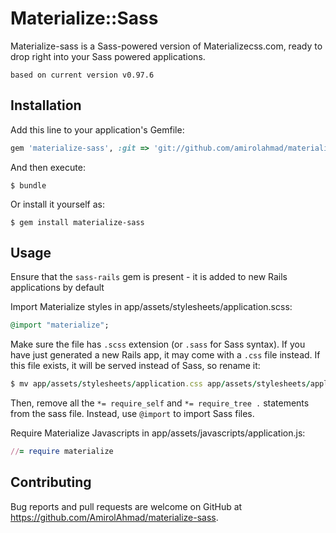 # Materialize::Sass

Materialize-sass is a Sass-powered version of Materializecss.com, ready to drop right into your Sass powered applications.

`based on current version v0.97.6`

## Installation

Add this line to your application's Gemfile:

```ruby
gem 'materialize-sass', :git => 'git://github.com/amirolahmad/materialize-sass.git'
```

And then execute:

    $ bundle

Or install it yourself as:

    $ gem install materialize-sass

## Usage

Ensure that the `sass-rails` gem is present - it is added to new Rails applications by default

Import Materialize styles in app/assets/stylesheets/application.scss:

```ruby
@import "materialize";
```

Make sure the file has `.scss` extension (or `.sass` for Sass syntax). If you have just generated a new Rails app, it may come with a `.css` file instead. If this file exists, it will be served instead of Sass, so rename it:

```ruby
$ mv app/assets/stylesheets/application.css app/assets/stylesheets/application.scss
```

Then, remove all the `*= require_self` and `*= require_tree .` statements from the sass file. Instead, use `@import` to import Sass files.

Require Materialize Javascripts in app/assets/javascripts/application.js:

```ruby
//= require materialize
```

## Contributing

Bug reports and pull requests are welcome on GitHub at https://github.com/AmirolAhmad/materialize-sass.
